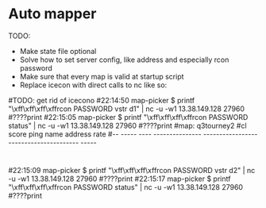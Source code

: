 # Auto mapper

TODO:
- Make state file optional
- Solve how to set server config, like address and especially rcon password
- Make sure that every map is valid at startup script
- Replace icecon with direct calls to nc like so:

#TODO: get rid of icecono
#22:14:50 map-picker $ printf "\xff\xff\xff\xffrcon PASSWORD vstr d1" | nc -u -w1 13.38.149.128 27960
#????print
#22:15:05 map-picker $ printf "\xff\xff\xff\xffrcon PASSWORD status" | nc -u -w1 13.38.149.128 27960
#????print
#map: q3tourney2
#cl score ping name            address                                 rate 
#-- ----- ---- --------------- --------------------------------------- -----
#
#22:15:09 map-picker $ printf "\xff\xff\xff\xffrcon PASSWORD vstr d2" | nc -u -w1 13.38.149.128 27960
#????print
#22:15:17 map-picker $ printf "\xff\xff\xff\xffrcon PASSWORD status" | nc -u -w1 13.38.149.128 27960
#????print

